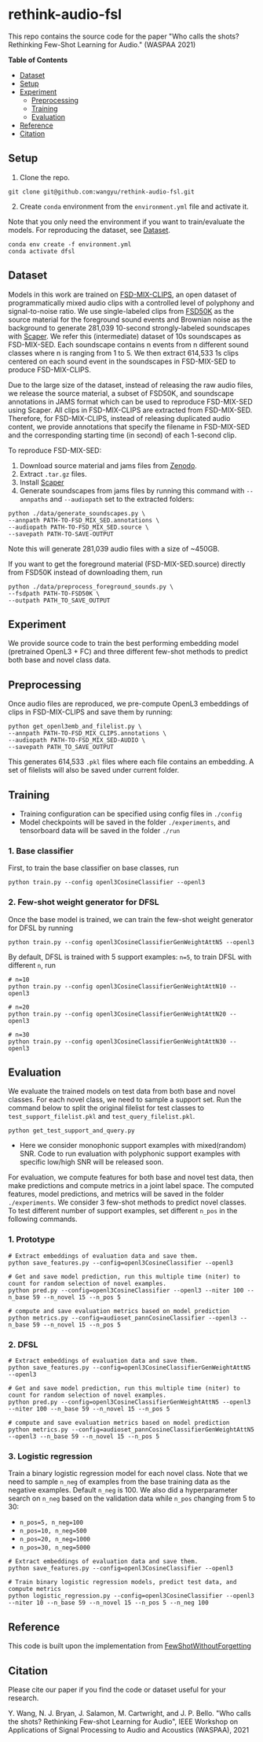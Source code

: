 # rethink-audio-fsl
This repo contains the source code for the paper "Who calls the shots? Rethinking Few-Shot Learning for Audio." (WASPAA 2021)

**Table of Contents**
- [Dataset](#dataset)
- [Setup](#setup)
- [Experiment](#experiment)
  - [Preprocessing](#preprocessing)
  - [Training](#training)
  - [Evaluation](#evaluation)
- [Reference](#reference)
- [Citation](#citation)


## Setup
1. Clone the repo.

```
git clone git@github.com:wangyu/rethink-audio-fsl.git 
```
2. Create `conda` environment from the `environment.yml` file and activate it. 

Note that you only need the environment if you want to train/evaluate the models. For reproducing the dataset, see [Dataset](#dataset).   
```
conda env create -f environment.yml
conda activate dfsl
```

## Dataset
Models in this work are trained on [FSD-MIX-CLIPS](https://zenodo.org/record/5574135#.YWyINEbMIWo), an open dataset of programmatically mixed audio clips with a controlled level of polyphony and signal-to-noise ratio. We use single-labeled clips from [FSD50K](https://zenodo.org/record/4060432#.YWyLAEbMIWo) as the source material for the foreground sound events and Brownian noise as the background to generate 281,039 10-second strongly-labeled soundscapes with [Scaper](https://github.com/justinsalamon). We refer this (intermediate) dataset of 10s soundscapes as FSD-MIX-SED. Each soundscape contains n events from n different sound classes where n is ranging from 1 to 5. We then extract 614,533 1s clips centered on each sound event in the soundscapes in FSD-MIX-SED to produce FSD-MIX-CLIPS. 

Due to the large size of the dataset, instead of releasing the raw audio files, we release the source material, a subset of FSD50K, and soundscape annotations in JAMS format which can be used to reproduce FSD-MIX-SED using Scaper. All clips in FSD-MIX-CLIPS are extracted from FSD-MIX-SED. Therefore, for FSD-MIX-CLIPS, instead of releasing duplicated audio content, we provide annotations that specify the filename in FSD-MIX-SED and the corresponding starting time (in second) of each 1-second clip.  

To reproduce FSD-MIX-SED:
1. Download source material and jams files from [Zenodo](https://zenodo.org/record/5574135#.YWyINEbMIWo).
2. Extract `.tar.gz` files.
3. Install [Scaper](https://github.com/justinsalamon)
4. Generate soundscapes from jams files by running this command with `--annpaths` and `--audiopath` set to the extracted folders:
```
python ./data/generate_soundscapes.py \
--annpath PATH-TO-FSD_MIX_SED.annotations \
--audiopath PATH-TO-FSD_MIX_SED.source \
--savepath PATH-TO-SAVE-OUTPUT
```
Note this will generate 281,039 audio files with a size of ~450GB.

If you want to get the foreground material (FSD-MIX-SED.source) directly from FSD50K instead of downloading them, run
```
python ./data/preprocess_foreground_sounds.py \
--fsdpath PATH-TO-FSD50K \
--outpath PATH_TO_SAVE_OUTPUT
```

## Experiment
We provide source code to train the best performing embedding model (pretrained OpenL3 + FC) and three different few-shot methods to predict both base and novel class data.  

## Preprocessing
Once audio files are reproduced, we pre-compute OpenL3 embeddings of clips in FSD-MIX-CLIPS and save them by running: 
```
python get_openl3emb_and_filelist.py \
--annpath PATH-TO-FSD_MIX_CLIPS.annotations \
--audiopath PATH-TO-FSD_MIX_SED-AUDIO \
--savepath PATH_TO_SAVE_OUTPUT
```
This generates 614,533 `.pkl` files where each file contains an embedding. A set of filelists will also be saved under current folder.

## Training
- Training configuration can be specified using config files in `./config`
- Model checkpoints will be saved in the folder `./experiments`, and tensorboard data will be saved in the folder `./run`

### 1. Base classifier
First, to train the base classifier on base classes, run
```
python train.py --config openl3CosineClassifier --openl3
```

### 2. Few-shot weight generator for DFSL
Once the base model is trained, we can train the few-shot weight generator for DFSL by running
```
python train.py --config openl3CosineClassifierGenWeightAttN5 --openl3
```

By default, DFSL is trained with 5 support examples: `n=5`, to train DFSL with different `n`, run
```
# n=10
python train.py --config openl3CosineClassifierGenWeightAttN10 --openl3

# n=20
python train.py --config openl3CosineClassifierGenWeightAttN20 --openl3

# n=30
python train.py --config openl3CosineClassifierGenWeightAttN30 --openl3

```

## Evaluation
We evaluate the trained models on test data from both base and novel classes. For each novel class, we need to sample a support set. Run the command below to split the original filelist for test classes to `test_support_filelist.pkl` and `test_query_filelist.pkl`. 
```
python get_test_support_and_query.py
```
- Here we consider monophonic support examples with mixed(random) SNR. Code to run evaluation with polyphonic support examples with specific low/high SNR will be released soon. 

For evaluation, we compute features for both base and novel test data, then make predictions and compute metrics in a joint label space. The computed features, model predictions, and metrics will be saved in the folder `./experiments`. We consider 3 few-shot methods to predict novel classes. To test different number of support examples, set different `n_pos` in the following commands.

### 1. Prototype
```
# Extract embeddings of evaluation data and save them.
python save_features.py --config=openl3CosineClassifier --openl3

# Get and save model prediction, run this multiple time (niter) to count for random selection of novel examples.
python pred.py --config=openl3CosineClassifier --openl3 --niter 100 --n_base 59 --n_novel 15 --n_pos 5

# compute and save evaluation metrics based on model prediction
python metrics.py --config=audioset_pannCosineClassifier --openl3 --n_base 59 --n_novel 15 --n_pos 5
```

### 2. DFSL
```
# Extract embeddings of evaluation data and save them.
python save_features.py --config=openl3CosineClassifierGenWeightAttN5 --openl3

# Get and save model prediction, run this multiple time (niter) to count for random selection of novel examples.
python pred.py --config=openl3CosineClassifierGenWeightAttN5 --openl3 --niter 100 --n_base 59 --n_novel 15 --n_pos 5

# compute and save evaluation metrics based on model prediction
python metrics.py --config=audioset_pannCosineClassifierGenWeightAttN5 --openl3 --n_base 59 --n_novel 15 --n_pos 5
```

### 3. Logistic regression
Train a binary logistic regression model for each novel class. Note that we need to sample `n_neg` of examples from the base training data as the negative examples. Default `n_neg` is 100. We also did a hyperparameter search on `n_neg` based on the validation data while `n_pos` changing from 5 to 30:
- `n_pos=5, n_neg=100`
- `n_pos=10, n_neg=500`
- `n_pos=20, n_neg=1000`
- `n_pos=30, n_neg=5000`

```
# Extract embeddings of evaluation data and save them.
python save_features.py --config=openl3CosineClassifier --openl3

# Train binary logistic regression models, predict test data, and compute metrics
python logistic_regression.py --config=openl3CosineClassifier --openl3 --niter 10 --n_base 59 --n_novel 15 --n_pos 5 --n_neg 100
```

## Reference
This code is built upon the implementation from [FewShotWithoutForgetting](https://github.com/gidariss/FewShotWithoutForgetting)

## Citation
Please cite our paper if you find the code or dataset useful for your research.

Y. Wang, N. J. Bryan, J. Salamon, M. Cartwright, and J. P. Bello. "Who calls the shots? Rethinking Few-shot Learning for Audio", IEEE Workshop on Applications of Signal Processing to Audio and Acoustics (WASPAA), 2021


